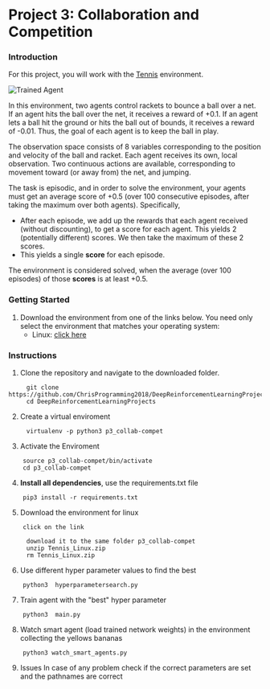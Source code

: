 [image1]: https://user-images.githubusercontent.com/10624937/42135623-e770e354-7d12-11e8-998d-29fc74429ca2.gif "Trained Agent"
[image2]: https://user-images.githubusercontent.com/10624937/42135622-e55fb586-7d12-11e8-8a54-3c31da15a90a.gif "Soccer"


# Project 3: Collaboration and Competition

### Introduction

For this project, you will work with the [Tennis](https://github.com/Unity-Technologies/ml-agents/blob/master/docs/Learning-Environment-Examples.md#tennis) environment.

![Trained Agent][image1]

In this environment, two agents control rackets to bounce a ball over a net. If an agent hits the ball over the net, it receives a reward of +0.1.  If an agent lets a ball hit the ground or hits the ball out of bounds, it receives a reward of -0.01.  Thus, the goal of each agent is to keep the ball in play.

The observation space consists of 8 variables corresponding to the position and velocity of the ball and racket. Each agent receives its own, local observation.  Two continuous actions are available, corresponding to movement toward (or away from) the net, and jumping. 

The task is episodic, and in order to solve the environment, your agents must get an average score of +0.5 (over 100 consecutive episodes, after taking the maximum over both agents). Specifically,

- After each episode, we add up the rewards that each agent received (without discounting), to get a score for each agent. This yields 2 (potentially different) scores. We then take the maximum of these 2 scores.
- This yields a single **score** for each episode.

The environment is considered solved, when the average (over 100 episodes) of those **scores** is at least +0.5.

### Getting Started

1. Download the environment from one of the links below.  You need only select the environment that matches your operating system:
    - Linux: [click here](https://s3-us-west-1.amazonaws.com/udacity-drlnd/P3/Tennis/Tennis_Linux.zip)
    
    
### Instructions
1. Clone the repository and navigate to the downloaded folder.
```	
     git clone https://github.com/ChrisProgramming2018/DeepReinforcementLearningProjects.git
     cd DeepReinforcementLearningProjects
```	
2. Create a virtual enviroment 
```	
     virtualenv -p python3 p3_collab-compet
```
3. Activate the Enviroment
```
	source p3_collab-compet/bin/activate
	cd p3_collab-compet
```

4.  **Install all dependencies**, use the requirements.txt file

```
	pip3 install -r requirements.txt
```
5.  Download the environment for linux 
```
	click on the link
```
```
     download it to the same folder p3_collab-compet
     unzip Tennis_Linux.zip
     rm Tennis_Linux.zip
```
6.  Use  different  hyper parameter values to find the best 
```
	python3  hyperparametersearch.py
```
7. Train agent with the "best" hyper parameter   
```
	python3  main.py
```
8. Watch smart agent (load trained network weights) in the environment collecting the yellows bananas   
```
	python3 watch_smart_agents.py
```
9. Issues
    In case of any problem check if the correct parameters are set and the pathnames are correct
